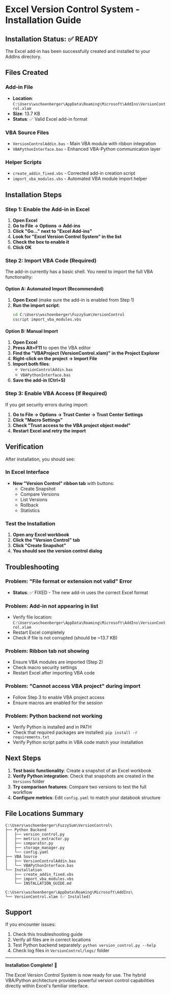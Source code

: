 # Excel Version Control System - Installation Guide

## Installation Status: ✅ READY

The Excel add-in has been successfully created and installed to your AddIns directory.

## Files Created

### Add-in File
- **Location**: `C:\Users\wschoenberger\AppData\Roaming\Microsoft\AddIns\VersionControl.xlam`
- **Size**: 13.7 KB
- **Status**: ✅ Valid Excel add-in format

### VBA Source Files
- `VersionControlAddin.bas` - Main VBA module with ribbon integration
- `VBAPythonInterface.bas` - Enhanced VBA-Python communication layer

### Helper Scripts
- `create_addin_fixed.vbs` - Corrected add-in creation script
- `import_vba_modules.vbs` - Automated VBA module import helper

## Installation Steps

### Step 1: Enable the Add-in in Excel

1. **Open Excel**
2. **Go to File → Options → Add-ins**
3. **Click "Go..." next to "Excel Add-ins"**
4. **Look for "Excel Version Control System" in the list**
5. **Check the box to enable it**
6. **Click OK**

### Step 2: Import VBA Code (Required)

The add-in currently has a basic shell. You need to import the full VBA functionality:

#### Option A: Automated Import (Recommended)
1. **Open Excel** (make sure the add-in is enabled from Step 1)
2. **Run the import script**:
   ```cmd
   cd C:\Users\wschoenberger\FuzzySum\VersionControl
   cscript import_vba_modules.vbs
   ```

#### Option B: Manual Import
1. **Open Excel**
2. **Press Alt+F11** to open the VBA editor
3. **Find the "VBAProject (VersionControl.xlam)" in the Project Explorer**
4. **Right-click on the project → Import File**
5. **Import both files**:
   - `VersionControlAddin.bas`
   - `VBAPythonInterface.bas`
6. **Save the add-in (Ctrl+S)**

### Step 3: Enable VBA Access (If Required)

If you get security errors during import:

1. **Go to File → Options → Trust Center → Trust Center Settings**
2. **Click "Macro Settings"**
3. **Check "Trust access to the VBA project object model"**
4. **Restart Excel and retry the import**

## Verification

After installation, you should see:

### In Excel Interface
- **New "Version Control" ribbon tab** with buttons:
  - Create Snapshot
  - Compare Versions
  - List Versions
  - Rollback
  - Statistics

### Test the Installation
1. **Open any Excel workbook**
2. **Click the "Version Control" tab**
3. **Click "Create Snapshot"**
4. **You should see the version control dialog**

## Troubleshooting

### Problem: "File format or extension not valid" Error
- **Status**: ✅ FIXED - The new add-in uses the correct Excel format

### Problem: Add-in not appearing in list
- Verify file location: `C:\Users\wschoenberger\AppData\Roaming\Microsoft\AddIns\VersionControl.xlam`
- Restart Excel completely
- Check if file is not corrupted (should be ~13.7 KB)

### Problem: Ribbon tab not showing
- Ensure VBA modules are imported (Step 2)
- Check macro security settings
- Restart Excel after importing VBA code

### Problem: "Cannot access VBA project" during import
- Follow Step 3 to enable VBA project access
- Ensure macros are enabled for the session

### Problem: Python backend not working
- Verify Python is installed and in PATH
- Check that required packages are installed: `pip install -r requirements.txt`
- Verify Python script paths in VBA code match your installation

## Next Steps

1. **Test basic functionality**: Create a snapshot of an Excel workbook
2. **Verify Python integration**: Check that snapshots are created in the `Versions` folder
3. **Try comparison features**: Compare two versions to test the full workflow
4. **Configure metrics**: Edit `config.yaml` to match your databook structure

## File Locations Summary

```
C:\Users\wschoenberger\FuzzySum\VersionControl\
├── Python Backend
│   ├── version_control.py
│   ├── metrics_extractor.py
│   ├── comparator.py
│   ├── storage_manager.py
│   └── config.yaml
├── VBA Source
│   ├── VersionControlAddin.bas
│   └── VBAPythonInterface.bas
└── Installation
    ├── create_addin_fixed.vbs
    ├── import_vba_modules.vbs
    └── INSTALLATION_GUIDE.md

C:\Users\wschoenberger\AppData\Roaming\Microsoft\AddIns\
└── VersionControl.xlam (✅ Installed)
```

## Support

If you encounter issues:
1. Check this troubleshooting guide
2. Verify all files are in correct locations
3. Test Python backend separately: `python version_control.py --help`
4. Check log files in `VersionControl/logs/` folder

---

**Installation Complete!** 🎉

The Excel Version Control System is now ready for use. The hybrid VBA/Python architecture provides powerful version control capabilities directly within Excel's familiar interface.